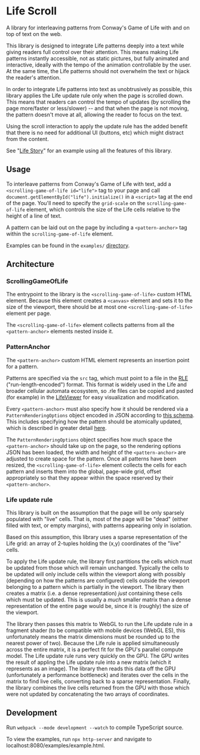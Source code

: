 # Life Scroll

A library for interleaving patterns from Conway's Game of Life with and on top of text on the web.

This library is designed to integrate Life patterns deeply into a text while giving readers full control over their attention. This means making Life patterns instantly accessible, not as static pictures, but fully animated and interactive, ideally with the tempo of the animation controllable by the user. At the same time, the Life patterns should not overwhelm the text or hijack the reader's attention.

In order to integrate Life patterns into text as unobtrusively as possible, this library applies the Life update rule only when the page is scrolled down. This means that readers can control the tempo of updates (by scrolling the page more/faster or less/slower) -- and that when the page is not moving, the pattern doesn't move at all, allowing the reader to focus on the text.

Using the scroll interaction to apply the update rule has the added benefit that there is no need for additional UI (buttons, etc) which might distract from the content.

See "[Life Story](http://justinmanley.work/projects/lifestory/version/1)" for an example using all the features of this library.

## Usage

To interleave patterns from Conway's Game of Life with text, add a `<scrolling-game-of-life id="life">` tag to your page and call `document.getElementById("life").initialize()` in a `<script>` tag at the end of the page. You'll need to specify the `grid-scale` on the `scrolling-game-of-life` element, which controls the size of the Life cells relative to the height of a line of text.

A pattern can be laid out on the page by including a `<pattern-anchor>` tag within the `scrolling-game-of-life` element.

Examples can be found in the `examples/` [directory](https://github.com/justinmanley/lifescroll/tree/main/examples).

## Architecture

### ScrollingGameOfLife

The entrypoint to the library is the `<scrolling-game-of-life>` custom HTML element. Because this element creates a `<canvas>` element and sets it to the size of the viewport, there should be at most one `<scrolling-game-of-life>` element per page.

The `<scrolling-game-of-life>` element collects patterns from all the `<pattern-anchor>` elements nested inside it.

### PatternAnchor

The `<pattern-anchor>` custom HTML element represents an insertion point for a pattern.

Patterns are specified via the `src` tag, which must point to a file in the [RLE](https://conwaylife.com/wiki/Run_Length_Encoded) ("run-length-encoded") format. This format is widely used in the Life and broader cellular automata ecosystem, so .rle files can be copied and pasted (for example) in the [LifeViewer](https://lazyslug.com/lifeviewer/) for easy visualization and modification.

Every `<pattern-anchor>` must also specify how it should be rendered via a `PatternRenderingOptions` object encoded in JSON according to [this schema](https://github.com/justinmanley/lifescroll/blob/main/src/life/pattern-rendering-options/pattern-rendering-options.ts#L8). This includes specifying how the pattern should be atomically updated, which is described in greater detail [here](https://justinmanley.work/projects/lifestory/technical-challenges).

The `PatternRenderingOptions` object specifies how much space the `<pattern-anchor>` should take up on the page, so the rendering options JSON has been loaded, the width and height of the `<pattern-anchor>` are adjusted to create space for the pattern. Once all patterns have been resized, the `<scrolling-game-of-life>` element collects the cells for each pattern and inserts them into the global, page-wide grid, offset appropriately so that they appear within the space reserved by their `<pattern-anchor>`.

### Life update rule

This library is built on the assumption that the page will be only sparsely populated with "live" cells. That is, most of the page will be "dead" (either filled with text, or empty margins), with patterns appearing only in isolation.

Based on this assumption, this library uses a sparse representation of the Life grid: an array of 2-tuples holding the (x,y) coordinates of the "live" cells.

To apply the Life update rule, the library first partitions the cells which must be updated from those which will remain unchanged. Typically the cells to be updated will only include cells within the viewport along with possibly (depending on how the patterns are configured) cells outside the viewport belonging to a pattern which is partially in the viewport. The library then creates a matrix (i.e. a dense representation) _just_ containing these cells which must be updated. This is usually a _much_ smaller matrix than a dense representation of the entire page would be, since it is (roughly) the size of the viewport.

The library then passes this matrix to WebGL to run the Life update rule in a fragment shader (to be compatible with mobile devices (WebGL ES), this unfortunately means the matrix dimensions must be rounded up to the nearest power of two). Because the Life rule is applied simultaneously across the entire matrix, it is a perfect fit for the GPU's parallel compute model. The Life update rule runs very quickly on the GPU. The GPU writes the result of appling the Life update rule into a new matrix (which it represents as an image). The library then reads this data off the GPU (unfortunately a performance bottleneck) and iterates over the cells in the matrix to find live cells, converting back to a sparse representation. Finally, the library combines the live cells returned from the GPU with those which were not updated by concatenating the two arrays of coordinates.

## Development

Run `webpack --mode development --watch` to compile TypeScript source.

To view the examples, run `npx http-server` and navigate to localhost:8080/examples/example.html.
